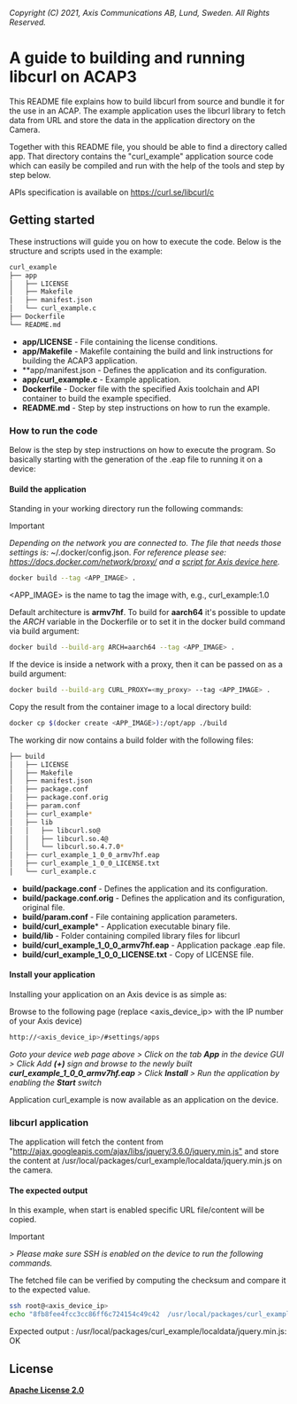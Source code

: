  *Copyright (C) 2021, Axis Communications AB, Lund, Sweden. All Rights Reserved.*

# A guide to building and running libcurl on ACAP3

This README file explains how to build libcurl from source and bundle it for the use in an ACAP. The example application uses the libcurl library to fetch data from
URL and store the data in the application directory on the Camera.

Together with this README file, you should be able to find a directory called app. That directory contains the "curl_example" application source code which can easily
be compiled and run with the help of the tools and step by step below.

APIs specification is available on <https://curl.se/libcurl/c>

## Getting started

These instructions will guide you on how to execute the code. Below is the structure and scripts used in the example:

```bash
curl_example
├── app
│   ├── LICENSE
│   ├── Makefile
│   ├── manifest.json
│   └── curl_example.c
├── Dockerfile
└── README.md
```

* **app/LICENSE**        - File containing the license conditions.
* **app/Makefile**       - Makefile containing the build and link instructions for building the ACAP3 application.
* **app/manifest.json    - Defines the application and its configuration.
* **app/curl_example.c** - Example application.
* **Dockerfile**         - Docker file with the specified Axis toolchain and API container to build the example specified.
* **README.md**          - Step by step instructions on how to run the example.

### How to run the code

Below is the step by step instructions on how to execute the program. So basically starting with the generation of the .eap file to running it on a device:

#### Build the application

Standing in your working directory run the following commands:

> [!IMPORTANT]
> *Depending on the network you are connected to.
The file that needs those settings is:* ~/.docker/config.json. *For
reference please see: <https://docs.docker.com/network/proxy/> and a
[script for Axis device here](../../FAQs.md#HowcanIset-upnetworkproxysettingsontheAxisdevice?).*

```bash
docker build --tag <APP_IMAGE> .
```

<APP_IMAGE> is the name to tag the image with, e.g., curl_example:1.0

Default architecture is **armv7hf**. To build for **aarch64** it's possible to
update the *ARCH* variable in the Dockerfile or to set it in the docker build
command via build argument:

```bash
docker build --build-arg ARCH=aarch64 --tag <APP_IMAGE> .
```

If the device is inside a network with a proxy, then it can be passed on as a build argument:

```bash
docker build --build-arg CURL_PROXY=<my_proxy> --tag <APP_IMAGE> .
```

Copy the result from the container image to a local directory build:

```bash
docker cp $(docker create <APP_IMAGE>):/opt/app ./build
```

The working dir now contains a build folder with the following files:

```bash
├── build
│   ├── LICENSE
│   ├── Makefile
│   ├── manifest.json
│   ├── package.conf
│   ├── package.conf.orig
│   ├── param.conf
│   ├── curl_example*
│   ├── lib
│   │   ├── libcurl.so@
│   │   ├── libcurl.so.4@
│   │   └── libcurl.so.4.7.0*
│   ├── curl_example_1_0_0_armv7hf.eap
│   ├── curl_example_1_0_0_LICENSE.txt
│   └── curl_example.c

```

* **build/package.conf** - Defines the application and its configuration.
* **build/package.conf.orig** - Defines the application and its configuration, original file.
* **build/param.conf** - File containing application parameters.
* **build/curl_example*** - Application executable binary file.
* **build/lib** - Folder containing compiled library files for libcurl
* **build/curl_example_1_0_0_armv7hf.eap** - Application package .eap file.
* **build/curl_example_1_0_0_LICENSE.txt** - Copy of LICENSE file.

#### Install your application

Installing your application on an Axis device is as simple as:

Browse to the following page (replace <axis_device_ip> with the IP number of your Axis device)

```bash
http://<axis_device_ip>/#settings/apps
```

*Goto your device web page above > Click on the tab **App** in the device GUI > Click Add **(+)** sign and browse to
the newly built **curl_example_1_0_0_armv7hf.eap** > Click **Install** > Run the application by enabling the **Start** switch*

Application curl_example is now available as an application on the device.

### libcurl application

The application will fetch the content from "<http://ajax.googleapis.com/ajax/libs/jquery/3.6.0/jquery.min.js"> and store the content at /usr/local/packages/curl_example/localdata/jquery.min.js on the camera.

#### The expected output

In this example, when start is enabled specific URL file/content will be copied.

>[!IMPORTANT]
*> Please make sure SSH is enabled on the device to run the following commands.*

The fetched file can be verified by computing the checksum and compare it to the expected value.

```bash
ssh root@<axis_device_ip>
echo "8fb8fee4fcc3cc86ff6c724154c49c42  /usr/local/packages/curl_example/localdata/jquery.min.js" | md5sum -c -
```

Expected output : /usr/local/packages/curl_example/localdata/jquery.min.js: OK

## License

**[Apache License 2.0](../../LICENSE)**
